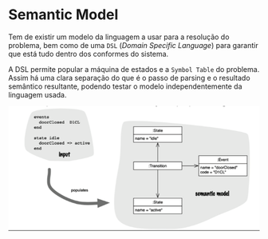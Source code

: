 # Semantic Model

Tem de existir um modelo da linguagem a usar para a resolução do problema, bem como de uma `DSL` (*Domain Specific Language*) para garantir que está tudo dentro dos conformes do sistema. 

A DSL permite popular a máquina de estados e a `Symbol Table` do problema. Assim há uma clara separação do que é o passo de parsing e o resultado semântico resultante, podendo testar o modelo independentemente da linguagem usada.

![Semantic Model](../Images/Semantic_Model.png)